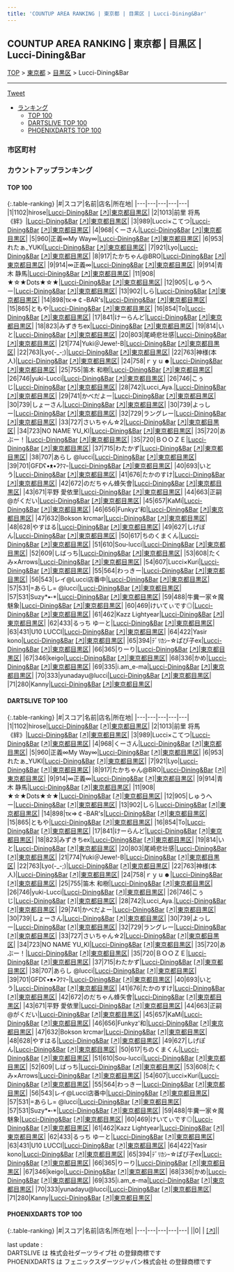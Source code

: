 ```yaml
---
title: 'COUNTUP AREA RANKING | 東京都 | 目黒区 | Lucci-Dining&Bar'
---
```

## COUNTUP AREA RANKING | 東京都 | 目黒区 | Lucci-Dining&Bar

[TOP](/darts/rank/) > [東京都](/darts/rank/東京都/) > [目黒区](/darts/rank/東京都/目黒区/) > Lucci-Dining&Bar

___

<a href="https://twitter.com/share?ref_src=twsrc%5Etfw" data-text="COUNTUP AREA RANKING | 東京都目黒区Lucci-Dining&Bar" class="twitter-share-button" data-hashtags="DARTSLIVE,PHOENIXDARTS,darts,ダーツ" data-show-count="false">Tweet</a>

* [ランキング](#カウントアップランキング)
    * [TOP 100](#top-100)
    * [DARTSLIVE TOP 100](#dartslive-top-100)
    * [PHOENIXDARTS TOP 100](#phoenixdarts-top-100)

### 市区町村

<ul>

</ul>

### カウントアップランキング

#### TOP 100



{:.table-ranking}
|#|スコア|名前|店名|所在地|
|---|---|---|---|---|
|1|1102|<span class="rank-name-dl">hirose</span>|<a href="/darts/rank/shops/3880a58c3b0247ff0d9b047a20a7ba1e.html">Lucci-Dining&Bar</a> <a href="https://search.dartslive.com/jp/shop/3880a58c3b0247ff0d9b047a20a7ba1e">[↗]</a>|<a href="/darts/rank/東京都/目黒区">東京都目黒区</a>|
|2|1013|<span class="rank-name-dl">前里 将馬《絆》</span>|<a href="/darts/rank/shops/3880a58c3b0247ff0d9b047a20a7ba1e.html">Lucci-Dining&Bar</a> <a href="https://search.dartslive.com/jp/shop/3880a58c3b0247ff0d9b047a20a7ba1e">[↗]</a>|<a href="/darts/rank/東京都/目黒区">東京都目黒区</a>|
|3|989|<span class="rank-name-dl">Lucci×こてつ</span>|<a href="/darts/rank/shops/3880a58c3b0247ff0d9b047a20a7ba1e.html">Lucci-Dining&Bar</a> <a href="https://search.dartslive.com/jp/shop/3880a58c3b0247ff0d9b047a20a7ba1e">[↗]</a>|<a href="/darts/rank/東京都/目黒区">東京都目黒区</a>|
|4|968|<span class="rank-name-dl">くーさん</span>|<a href="/darts/rank/shops/3880a58c3b0247ff0d9b047a20a7ba1e.html">Lucci-Dining&Bar</a> <a href="https://search.dartslive.com/jp/shop/3880a58c3b0247ff0d9b047a20a7ba1e">[↗]</a>|<a href="/darts/rank/東京都/目黒区">東京都目黒区</a>|
|5|960|<span class="rank-name-dl">正義∞My Way∞</span>|<a href="/darts/rank/shops/3880a58c3b0247ff0d9b047a20a7ba1e.html">Lucci-Dining&Bar</a> <a href="https://search.dartslive.com/jp/shop/3880a58c3b0247ff0d9b047a20a7ba1e">[↗]</a>|<a href="/darts/rank/東京都/目黒区">東京都目黒区</a>|
|6|953|<span class="rank-name-dl">れたぁ_YUKI</span>|<a href="/darts/rank/shops/3880a58c3b0247ff0d9b047a20a7ba1e.html">Lucci-Dining&Bar</a> <a href="https://search.dartslive.com/jp/shop/3880a58c3b0247ff0d9b047a20a7ba1e">[↗]</a>|<a href="/darts/rank/東京都/目黒区">東京都目黒区</a>|
|7|921|<span class="rank-name-dl">Lyo</span>|<a href="/darts/rank/shops/3880a58c3b0247ff0d9b047a20a7ba1e.html">Lucci-Dining&Bar</a> <a href="https://search.dartslive.com/jp/shop/3880a58c3b0247ff0d9b047a20a7ba1e">[↗]</a>|<a href="/darts/rank/東京都/目黒区">東京都目黒区</a>|
|8|917|<span class="rank-name-dl">たかちゃん@BRO</span>|<a href="/darts/rank/shops/3880a58c3b0247ff0d9b047a20a7ba1e.html">Lucci-Dining&Bar</a> <a href="https://search.dartslive.com/jp/shop/3880a58c3b0247ff0d9b047a20a7ba1e">[↗]</a>|<a href="/darts/rank/東京都/目黒区">東京都目黒区</a>|
|9|914|<span class="rank-name-dl">∞正義∞</span>|<a href="/darts/rank/shops/3880a58c3b0247ff0d9b047a20a7ba1e.html">Lucci-Dining&Bar</a> <a href="https://search.dartslive.com/jp/shop/3880a58c3b0247ff0d9b047a20a7ba1e">[↗]</a>|<a href="/darts/rank/東京都/目黒区">東京都目黒区</a>|
|9|914|<span class="rank-name-dl">青木 静馬</span>|<a href="/darts/rank/shops/3880a58c3b0247ff0d9b047a20a7ba1e.html">Lucci-Dining&Bar</a> <a href="https://search.dartslive.com/jp/shop/3880a58c3b0247ff0d9b047a20a7ba1e">[↗]</a>|<a href="/darts/rank/東京都/目黒区">東京都目黒区</a>|
|11|908|<span class="rank-name-dl">★☆★Dots★☆★</span>|<a href="/darts/rank/shops/3880a58c3b0247ff0d9b047a20a7ba1e.html">Lucci-Dining&Bar</a> <a href="https://search.dartslive.com/jp/shop/3880a58c3b0247ff0d9b047a20a7ba1e">[↗]</a>|<a href="/darts/rank/東京都/目黒区">東京都目黒区</a>|
|12|905|<span class="rank-name-dl">しゅうへー</span>|<a href="/darts/rank/shops/3880a58c3b0247ff0d9b047a20a7ba1e.html">Lucci-Dining&Bar</a> <a href="https://search.dartslive.com/jp/shop/3880a58c3b0247ff0d9b047a20a7ba1e">[↗]</a>|<a href="/darts/rank/東京都/目黒区">東京都目黒区</a>|
|13|902|<span class="rank-name-dl">しら</span>|<a href="/darts/rank/shops/3880a58c3b0247ff0d9b047a20a7ba1e.html">Lucci-Dining&Bar</a> <a href="https://search.dartslive.com/jp/shop/3880a58c3b0247ff0d9b047a20a7ba1e">[↗]</a>|<a href="/darts/rank/東京都/目黒区">東京都目黒区</a>|
|14|898|<span class="rank-name-dl">τκ⇒￠ｰBAR&#x27;s</span>|<a href="/darts/rank/shops/3880a58c3b0247ff0d9b047a20a7ba1e.html">Lucci-Dining&Bar</a> <a href="https://search.dartslive.com/jp/shop/3880a58c3b0247ff0d9b047a20a7ba1e">[↗]</a>|<a href="/darts/rank/東京都/目黒区">東京都目黒区</a>|
|15|865|<span class="rank-name-dl">ともや</span>|<a href="/darts/rank/shops/3880a58c3b0247ff0d9b047a20a7ba1e.html">Lucci-Dining&Bar</a> <a href="https://search.dartslive.com/jp/shop/3880a58c3b0247ff0d9b047a20a7ba1e">[↗]</a>|<a href="/darts/rank/東京都/目黒区">東京都目黒区</a>|
|16|854|<span class="rank-name-dl">To</span>|<a href="/darts/rank/shops/3880a58c3b0247ff0d9b047a20a7ba1e.html">Lucci-Dining&Bar</a> <a href="https://search.dartslive.com/jp/shop/3880a58c3b0247ff0d9b047a20a7ba1e">[↗]</a>|<a href="/darts/rank/東京都/目黒区">東京都目黒区</a>|
|17|841|<span class="rank-name-dl">けーらんど</span>|<a href="/darts/rank/shops/3880a58c3b0247ff0d9b047a20a7ba1e.html">Lucci-Dining&Bar</a> <a href="https://search.dartslive.com/jp/shop/3880a58c3b0247ff0d9b047a20a7ba1e">[↗]</a>|<a href="/darts/rank/東京都/目黒区">東京都目黒区</a>|
|18|823|<span class="rank-name-dl">みずきちex</span>|<a href="/darts/rank/shops/3880a58c3b0247ff0d9b047a20a7ba1e.html">Lucci-Dining&Bar</a> <a href="https://search.dartslive.com/jp/shop/3880a58c3b0247ff0d9b047a20a7ba1e">[↗]</a>|<a href="/darts/rank/東京都/目黒区">東京都目黒区</a>|
|19|814|<span class="rank-name-dl">いと</span>|<a href="/darts/rank/shops/3880a58c3b0247ff0d9b047a20a7ba1e.html">Lucci-Dining&Bar</a> <a href="https://search.dartslive.com/jp/shop/3880a58c3b0247ff0d9b047a20a7ba1e">[↗]</a>|<a href="/darts/rank/東京都/目黒区">東京都目黒区</a>|
|20|803|<span class="rank-name-dl">尾崎悲壮感</span>|<a href="/darts/rank/shops/3880a58c3b0247ff0d9b047a20a7ba1e.html">Lucci-Dining&Bar</a> <a href="https://search.dartslive.com/jp/shop/3880a58c3b0247ff0d9b047a20a7ba1e">[↗]</a>|<a href="/darts/rank/東京都/目黒区">東京都目黒区</a>|
|21|774|<span class="rank-name-dl">Yuki＠Jewe!-B</span>|<a href="/darts/rank/shops/3880a58c3b0247ff0d9b047a20a7ba1e.html">Lucci-Dining&Bar</a> <a href="https://search.dartslive.com/jp/shop/3880a58c3b0247ff0d9b047a20a7ba1e">[↗]</a>|<a href="/darts/rank/東京都/目黒区">東京都目黒区</a>|
|22|763|<span class="rank-name-dl">Lyo(-_-;)</span>|<a href="/darts/rank/shops/3880a58c3b0247ff0d9b047a20a7ba1e.html">Lucci-Dining&Bar</a> <a href="https://search.dartslive.com/jp/shop/3880a58c3b0247ff0d9b047a20a7ba1e">[↗]</a>|<a href="/darts/rank/東京都/目黒区">東京都目黒区</a>|
|22|763|<span class="rank-name-dl">神様(本人)</span>|<a href="/darts/rank/shops/3880a58c3b0247ff0d9b047a20a7ba1e.html">Lucci-Dining&Bar</a> <a href="https://search.dartslive.com/jp/shop/3880a58c3b0247ff0d9b047a20a7ba1e">[↗]</a>|<a href="/darts/rank/東京都/目黒区">東京都目黒区</a>|
|24|758|<span class="rank-name-dl">ｒｙｕ☻</span>|<a href="/darts/rank/shops/3880a58c3b0247ff0d9b047a20a7ba1e.html">Lucci-Dining&Bar</a> <a href="https://search.dartslive.com/jp/shop/3880a58c3b0247ff0d9b047a20a7ba1e">[↗]</a>|<a href="/darts/rank/東京都/目黒区">東京都目黒区</a>|
|25|755|<span class="rank-name-dl">笛木 和樹</span>|<a href="/darts/rank/shops/3880a58c3b0247ff0d9b047a20a7ba1e.html">Lucci-Dining&Bar</a> <a href="https://search.dartslive.com/jp/shop/3880a58c3b0247ff0d9b047a20a7ba1e">[↗]</a>|<a href="/darts/rank/東京都/目黒区">東京都目黒区</a>|
|26|746|<span class="rank-name-dl">yuki-Lucci</span>|<a href="/darts/rank/shops/3880a58c3b0247ff0d9b047a20a7ba1e.html">Lucci-Dining&Bar</a> <a href="https://search.dartslive.com/jp/shop/3880a58c3b0247ff0d9b047a20a7ba1e">[↗]</a>|<a href="/darts/rank/東京都/目黒区">東京都目黒区</a>|
|26|746|<span class="rank-name-dl">こぅじ</span>|<a href="/darts/rank/shops/3880a58c3b0247ff0d9b047a20a7ba1e.html">Lucci-Dining&Bar</a> <a href="https://search.dartslive.com/jp/shop/3880a58c3b0247ff0d9b047a20a7ba1e">[↗]</a>|<a href="/darts/rank/東京都/目黒区">東京都目黒区</a>|
|28|742|<span class="rank-name-dl">Lucci_Aya.</span>|<a href="/darts/rank/shops/3880a58c3b0247ff0d9b047a20a7ba1e.html">Lucci-Dining&Bar</a> <a href="https://search.dartslive.com/jp/shop/3880a58c3b0247ff0d9b047a20a7ba1e">[↗]</a>|<a href="/darts/rank/東京都/目黒区">東京都目黒区</a>|
|29|741|<span class="rank-name-dl">かべだよー</span>|<a href="/darts/rank/shops/3880a58c3b0247ff0d9b047a20a7ba1e.html">Lucci-Dining&Bar</a> <a href="https://search.dartslive.com/jp/shop/3880a58c3b0247ff0d9b047a20a7ba1e">[↗]</a>|<a href="/darts/rank/東京都/目黒区">東京都目黒区</a>|
|30|739|<span class="rank-name-dl">しょーさん</span>|<a href="/darts/rank/shops/3880a58c3b0247ff0d9b047a20a7ba1e.html">Lucci-Dining&Bar</a> <a href="https://search.dartslive.com/jp/shop/3880a58c3b0247ff0d9b047a20a7ba1e">[↗]</a>|<a href="/darts/rank/東京都/目黒区">東京都目黒区</a>|
|30|739|<span class="rank-name-dl">よっしー</span>|<a href="/darts/rank/shops/3880a58c3b0247ff0d9b047a20a7ba1e.html">Lucci-Dining&Bar</a> <a href="https://search.dartslive.com/jp/shop/3880a58c3b0247ff0d9b047a20a7ba1e">[↗]</a>|<a href="/darts/rank/東京都/目黒区">東京都目黒区</a>|
|32|729|<span class="rank-name-dl">ラングレー</span>|<a href="/darts/rank/shops/3880a58c3b0247ff0d9b047a20a7ba1e.html">Lucci-Dining&Bar</a> <a href="https://search.dartslive.com/jp/shop/3880a58c3b0247ff0d9b047a20a7ba1e">[↗]</a>|<a href="/darts/rank/東京都/目黒区">東京都目黒区</a>|
|33|727|<span class="rank-name-dl">さいちゃん☆2</span>|<a href="/darts/rank/shops/3880a58c3b0247ff0d9b047a20a7ba1e.html">Lucci-Dining&Bar</a> <a href="https://search.dartslive.com/jp/shop/3880a58c3b0247ff0d9b047a20a7ba1e">[↗]</a>|<a href="/darts/rank/東京都/目黒区">東京都目黒区</a>|
|34|723|<span class="rank-name-dl">NO NAME YU_KI</span>|<a href="/darts/rank/shops/3880a58c3b0247ff0d9b047a20a7ba1e.html">Lucci-Dining&Bar</a> <a href="https://search.dartslive.com/jp/shop/3880a58c3b0247ff0d9b047a20a7ba1e">[↗]</a>|<a href="/darts/rank/東京都/目黒区">東京都目黒区</a>|
|35|720|<span class="rank-name-dl">あぶー！</span>|<a href="/darts/rank/shops/3880a58c3b0247ff0d9b047a20a7ba1e.html">Lucci-Dining&Bar</a> <a href="https://search.dartslive.com/jp/shop/3880a58c3b0247ff0d9b047a20a7ba1e">[↗]</a>|<a href="/darts/rank/東京都/目黒区">東京都目黒区</a>|
|35|720|<span class="rank-name-dl">ＢＯＯＺＥ</span>|<a href="/darts/rank/shops/3880a58c3b0247ff0d9b047a20a7ba1e.html">Lucci-Dining&Bar</a> <a href="https://search.dartslive.com/jp/shop/3880a58c3b0247ff0d9b047a20a7ba1e">[↗]</a>|<a href="/darts/rank/東京都/目黒区">東京都目黒区</a>|
|37|715|<span class="rank-name-dl">わたかず</span>|<a href="/darts/rank/shops/3880a58c3b0247ff0d9b047a20a7ba1e.html">Lucci-Dining&Bar</a> <a href="https://search.dartslive.com/jp/shop/3880a58c3b0247ff0d9b047a20a7ba1e">[↗]</a>|<a href="/darts/rank/東京都/目黒区">東京都目黒区</a>|
|38|707|<span class="rank-name-dl">あらし @lucci</span>|<a href="/darts/rank/shops/3880a58c3b0247ff0d9b047a20a7ba1e.html">Lucci-Dining&Bar</a> <a href="https://search.dartslive.com/jp/shop/3880a58c3b0247ff0d9b047a20a7ba1e">[↗]</a>|<a href="/darts/rank/東京都/目黒区">東京都目黒区</a>|
|39|701|<span class="rank-name-dl">GFDʕ•ᴥ•ʔｸﾏｰ</span>|<a href="/darts/rank/shops/3880a58c3b0247ff0d9b047a20a7ba1e.html">Lucci-Dining&Bar</a> <a href="https://search.dartslive.com/jp/shop/3880a58c3b0247ff0d9b047a20a7ba1e">[↗]</a>|<a href="/darts/rank/東京都/目黒区">東京都目黒区</a>|
|40|693|<span class="rank-name-dl">いとう</span>|<a href="/darts/rank/shops/3880a58c3b0247ff0d9b047a20a7ba1e.html">Lucci-Dining&Bar</a> <a href="https://search.dartslive.com/jp/shop/3880a58c3b0247ff0d9b047a20a7ba1e">[↗]</a>|<a href="/darts/rank/東京都/目黒区">東京都目黒区</a>|
|41|676|<span class="rank-name-dl">たかのすけ</span>|<a href="/darts/rank/shops/3880a58c3b0247ff0d9b047a20a7ba1e.html">Lucci-Dining&Bar</a> <a href="https://search.dartslive.com/jp/shop/3880a58c3b0247ff0d9b047a20a7ba1e">[↗]</a>|<a href="/darts/rank/東京都/目黒区">東京都目黒区</a>|
|42|672|<span class="rank-name-dl">のだちゃん蜂矢會</span>|<a href="/darts/rank/shops/3880a58c3b0247ff0d9b047a20a7ba1e.html">Lucci-Dining&Bar</a> <a href="https://search.dartslive.com/jp/shop/3880a58c3b0247ff0d9b047a20a7ba1e">[↗]</a>|<a href="/darts/rank/東京都/目黒区">東京都目黒区</a>|
|43|671|<span class="rank-name-dl">平野 愛依里</span>|<a href="/darts/rank/shops/3880a58c3b0247ff0d9b047a20a7ba1e.html">Lucci-Dining&Bar</a> <a href="https://search.dartslive.com/jp/shop/3880a58c3b0247ff0d9b047a20a7ba1e">[↗]</a>|<a href="/darts/rank/東京都/目黒区">東京都目黒区</a>|
|44|663|<span class="rank-name-dl">正嗣@がくだい</span>|<a href="/darts/rank/shops/3880a58c3b0247ff0d9b047a20a7ba1e.html">Lucci-Dining&Bar</a> <a href="https://search.dartslive.com/jp/shop/3880a58c3b0247ff0d9b047a20a7ba1e">[↗]</a>|<a href="/darts/rank/東京都/目黒区">東京都目黒区</a>|
|45|657|<span class="rank-name-dl">KaMi</span>|<a href="/darts/rank/shops/3880a58c3b0247ff0d9b047a20a7ba1e.html">Lucci-Dining&Bar</a> <a href="https://search.dartslive.com/jp/shop/3880a58c3b0247ff0d9b047a20a7ba1e">[↗]</a>|<a href="/darts/rank/東京都/目黒区">東京都目黒区</a>|
|46|656|<span class="rank-name-dl">Funkyz&#x27;和</span>|<a href="/darts/rank/shops/3880a58c3b0247ff0d9b047a20a7ba1e.html">Lucci-Dining&Bar</a> <a href="https://search.dartslive.com/jp/shop/3880a58c3b0247ff0d9b047a20a7ba1e">[↗]</a>|<a href="/darts/rank/東京都/目黒区">東京都目黒区</a>|
|47|632|<span class="rank-name-dl">Bokson krcmar</span>|<a href="/darts/rank/shops/3880a58c3b0247ff0d9b047a20a7ba1e.html">Lucci-Dining&Bar</a> <a href="https://search.dartslive.com/jp/shop/3880a58c3b0247ff0d9b047a20a7ba1e">[↗]</a>|<a href="/darts/rank/東京都/目黒区">東京都目黒区</a>|
|48|628|<span class="rank-name-dl">やすはる</span>|<a href="/darts/rank/shops/3880a58c3b0247ff0d9b047a20a7ba1e.html">Lucci-Dining&Bar</a> <a href="https://search.dartslive.com/jp/shop/3880a58c3b0247ff0d9b047a20a7ba1e">[↗]</a>|<a href="/darts/rank/東京都/目黒区">東京都目黒区</a>|
|49|627|<span class="rank-name-dl">しげぽん</span>|<a href="/darts/rank/shops/3880a58c3b0247ff0d9b047a20a7ba1e.html">Lucci-Dining&Bar</a> <a href="https://search.dartslive.com/jp/shop/3880a58c3b0247ff0d9b047a20a7ba1e">[↗]</a>|<a href="/darts/rank/東京都/目黒区">東京都目黒区</a>|
|50|617|<span class="rank-name-dl">ちのくまくん</span>|<a href="/darts/rank/shops/3880a58c3b0247ff0d9b047a20a7ba1e.html">Lucci-Dining&Bar</a> <a href="https://search.dartslive.com/jp/shop/3880a58c3b0247ff0d9b047a20a7ba1e">[↗]</a>|<a href="/darts/rank/東京都/目黒区">東京都目黒区</a>|
|51|610|<span class="rank-name-dl">Sou-lucci</span>|<a href="/darts/rank/shops/3880a58c3b0247ff0d9b047a20a7ba1e.html">Lucci-Dining&Bar</a> <a href="https://search.dartslive.com/jp/shop/3880a58c3b0247ff0d9b047a20a7ba1e">[↗]</a>|<a href="/darts/rank/東京都/目黒区">東京都目黒区</a>|
|52|609|<span class="rank-name-dl">しばっち</span>|<a href="/darts/rank/shops/3880a58c3b0247ff0d9b047a20a7ba1e.html">Lucci-Dining&Bar</a> <a href="https://search.dartslive.com/jp/shop/3880a58c3b0247ff0d9b047a20a7ba1e">[↗]</a>|<a href="/darts/rank/東京都/目黒区">東京都目黒区</a>|
|53|608|<span class="rank-name-dl">たくみ×Arrows</span>|<a href="/darts/rank/shops/3880a58c3b0247ff0d9b047a20a7ba1e.html">Lucci-Dining&Bar</a> <a href="https://search.dartslive.com/jp/shop/3880a58c3b0247ff0d9b047a20a7ba1e">[↗]</a>|<a href="/darts/rank/東京都/目黒区">東京都目黒区</a>|
|54|607|<span class="rank-name-dl">Lucci×Kuri</span>|<a href="/darts/rank/shops/3880a58c3b0247ff0d9b047a20a7ba1e.html">Lucci-Dining&Bar</a> <a href="https://search.dartslive.com/jp/shop/3880a58c3b0247ff0d9b047a20a7ba1e">[↗]</a>|<a href="/darts/rank/東京都/目黒区">東京都目黒区</a>|
|55|564|<span class="rank-name-dl">わっきー</span>|<a href="/darts/rank/shops/3880a58c3b0247ff0d9b047a20a7ba1e.html">Lucci-Dining&Bar</a> <a href="https://search.dartslive.com/jp/shop/3880a58c3b0247ff0d9b047a20a7ba1e">[↗]</a>|<a href="/darts/rank/東京都/目黒区">東京都目黒区</a>|
|56|543|<span class="rank-name-dl">レイ@Lucci店番中</span>|<a href="/darts/rank/shops/3880a58c3b0247ff0d9b047a20a7ba1e.html">Lucci-Dining&Bar</a> <a href="https://search.dartslive.com/jp/shop/3880a58c3b0247ff0d9b047a20a7ba1e">[↗]</a>|<a href="/darts/rank/東京都/目黒区">東京都目黒区</a>|
|57|531|<span class="rank-name-dl">=あらし= @lucci</span>|<a href="/darts/rank/shops/3880a58c3b0247ff0d9b047a20a7ba1e.html">Lucci-Dining&Bar</a> <a href="https://search.dartslive.com/jp/shop/3880a58c3b0247ff0d9b047a20a7ba1e">[↗]</a>|<a href="/darts/rank/東京都/目黒区">東京都目黒区</a>|
|57|531|<span class="rank-name-dl">Suzy*➸*</span>|<a href="/darts/rank/shops/3880a58c3b0247ff0d9b047a20a7ba1e.html">Lucci-Dining&Bar</a> <a href="https://search.dartslive.com/jp/shop/3880a58c3b0247ff0d9b047a20a7ba1e">[↗]</a>|<a href="/darts/rank/東京都/目黒区">東京都目黒区</a>|
|59|488|<span class="rank-name-dl">牛糞一家☆魔魅象</span>|<a href="/darts/rank/shops/3880a58c3b0247ff0d9b047a20a7ba1e.html">Lucci-Dining&Bar</a> <a href="https://search.dartslive.com/jp/shop/3880a58c3b0247ff0d9b047a20a7ba1e">[↗]</a>|<a href="/darts/rank/東京都/目黒区">東京都目黒区</a>|
|60|469|<span class="rank-name-dl">けいてぃです◎</span>|<a href="/darts/rank/shops/3880a58c3b0247ff0d9b047a20a7ba1e.html">Lucci-Dining&Bar</a> <a href="https://search.dartslive.com/jp/shop/3880a58c3b0247ff0d9b047a20a7ba1e">[↗]</a>|<a href="/darts/rank/東京都/目黒区">東京都目黒区</a>|
|61|462|<span class="rank-name-dl">Kazz Lightyear</span>|<a href="/darts/rank/shops/3880a58c3b0247ff0d9b047a20a7ba1e.html">Lucci-Dining&Bar</a> <a href="https://search.dartslive.com/jp/shop/3880a58c3b0247ff0d9b047a20a7ba1e">[↗]</a>|<a href="/darts/rank/東京都/目黒区">東京都目黒区</a>|
|62|433|<span class="rank-name-dl">るっち ゆーと</span>|<a href="/darts/rank/shops/3880a58c3b0247ff0d9b047a20a7ba1e.html">Lucci-Dining&Bar</a> <a href="https://search.dartslive.com/jp/shop/3880a58c3b0247ff0d9b047a20a7ba1e">[↗]</a>|<a href="/darts/rank/東京都/目黒区">東京都目黒区</a>|
|63|431|<span class="rank-name-dl">U10 LUCCI</span>|<a href="/darts/rank/shops/3880a58c3b0247ff0d9b047a20a7ba1e.html">Lucci-Dining&Bar</a> <a href="https://search.dartslive.com/jp/shop/3880a58c3b0247ff0d9b047a20a7ba1e">[↗]</a>|<a href="/darts/rank/東京都/目黒区">東京都目黒区</a>|
|64|422|<span class="rank-name-dl">Yasir kono</span>|<a href="/darts/rank/shops/3880a58c3b0247ff0d9b047a20a7ba1e.html">Lucci-Dining&Bar</a> <a href="https://search.dartslive.com/jp/shop/3880a58c3b0247ff0d9b047a20a7ba1e">[↗]</a>|<a href="/darts/rank/東京都/目黒区">東京都目黒区</a>|
|65|394|<span class="rank-name-dl">ﾃﾞﾘｶｼｰ☆ぱぴ子ex</span>|<a href="/darts/rank/shops/3880a58c3b0247ff0d9b047a20a7ba1e.html">Lucci-Dining&Bar</a> <a href="https://search.dartslive.com/jp/shop/3880a58c3b0247ff0d9b047a20a7ba1e">[↗]</a>|<a href="/darts/rank/東京都/目黒区">東京都目黒区</a>|
|66|365|<span class="rank-name-dl">りーり</span>|<a href="/darts/rank/shops/3880a58c3b0247ff0d9b047a20a7ba1e.html">Lucci-Dining&Bar</a> <a href="https://search.dartslive.com/jp/shop/3880a58c3b0247ff0d9b047a20a7ba1e">[↗]</a>|<a href="/darts/rank/東京都/目黒区">東京都目黒区</a>|
|67|346|<span class="rank-name-dl">keigo</span>|<a href="/darts/rank/shops/3880a58c3b0247ff0d9b047a20a7ba1e.html">Lucci-Dining&Bar</a> <a href="https://search.dartslive.com/jp/shop/3880a58c3b0247ff0d9b047a20a7ba1e">[↗]</a>|<a href="/darts/rank/東京都/目黒区">東京都目黒区</a>|
|68|336|<span class="rank-name-dl">かめ</span>|<a href="/darts/rank/shops/3880a58c3b0247ff0d9b047a20a7ba1e.html">Lucci-Dining&Bar</a> <a href="https://search.dartslive.com/jp/shop/3880a58c3b0247ff0d9b047a20a7ba1e">[↗]</a>|<a href="/darts/rank/東京都/目黒区">東京都目黒区</a>|
|69|335|<span class="rank-name-dl">i.am_e-ma</span>|<a href="/darts/rank/shops/3880a58c3b0247ff0d9b047a20a7ba1e.html">Lucci-Dining&Bar</a> <a href="https://search.dartslive.com/jp/shop/3880a58c3b0247ff0d9b047a20a7ba1e">[↗]</a>|<a href="/darts/rank/東京都/目黒区">東京都目黒区</a>|
|70|333|<span class="rank-name-dl">yunadayu@lucci</span>|<a href="/darts/rank/shops/3880a58c3b0247ff0d9b047a20a7ba1e.html">Lucci-Dining&Bar</a> <a href="https://search.dartslive.com/jp/shop/3880a58c3b0247ff0d9b047a20a7ba1e">[↗]</a>|<a href="/darts/rank/東京都/目黒区">東京都目黒区</a>|
|71|280|<span class="rank-name-dl">Kanny</span>|<a href="/darts/rank/shops/3880a58c3b0247ff0d9b047a20a7ba1e.html">Lucci-Dining&Bar</a> <a href="https://search.dartslive.com/jp/shop/3880a58c3b0247ff0d9b047a20a7ba1e">[↗]</a>|<a href="/darts/rank/東京都/目黒区">東京都目黒区</a>|


#### DARTSLIVE TOP 100



{:.table-ranking}
|#|スコア|名前|店名|所在地|
|---|---|---|---|---|
|1|1102|<span class="rank-name-dl">hirose</span>|<a href="/darts/rank/shops/3880a58c3b0247ff0d9b047a20a7ba1e.html">Lucci-Dining&Bar</a> <a href="https://search.dartslive.com/jp/shop/3880a58c3b0247ff0d9b047a20a7ba1e">[↗]</a>|<a href="/darts/rank/東京都/目黒区">東京都目黒区</a>|
|2|1013|<span class="rank-name-dl">前里 将馬《絆》</span>|<a href="/darts/rank/shops/3880a58c3b0247ff0d9b047a20a7ba1e.html">Lucci-Dining&Bar</a> <a href="https://search.dartslive.com/jp/shop/3880a58c3b0247ff0d9b047a20a7ba1e">[↗]</a>|<a href="/darts/rank/東京都/目黒区">東京都目黒区</a>|
|3|989|<span class="rank-name-dl">Lucci×こてつ</span>|<a href="/darts/rank/shops/3880a58c3b0247ff0d9b047a20a7ba1e.html">Lucci-Dining&Bar</a> <a href="https://search.dartslive.com/jp/shop/3880a58c3b0247ff0d9b047a20a7ba1e">[↗]</a>|<a href="/darts/rank/東京都/目黒区">東京都目黒区</a>|
|4|968|<span class="rank-name-dl">くーさん</span>|<a href="/darts/rank/shops/3880a58c3b0247ff0d9b047a20a7ba1e.html">Lucci-Dining&Bar</a> <a href="https://search.dartslive.com/jp/shop/3880a58c3b0247ff0d9b047a20a7ba1e">[↗]</a>|<a href="/darts/rank/東京都/目黒区">東京都目黒区</a>|
|5|960|<span class="rank-name-dl">正義∞My Way∞</span>|<a href="/darts/rank/shops/3880a58c3b0247ff0d9b047a20a7ba1e.html">Lucci-Dining&Bar</a> <a href="https://search.dartslive.com/jp/shop/3880a58c3b0247ff0d9b047a20a7ba1e">[↗]</a>|<a href="/darts/rank/東京都/目黒区">東京都目黒区</a>|
|6|953|<span class="rank-name-dl">れたぁ_YUKI</span>|<a href="/darts/rank/shops/3880a58c3b0247ff0d9b047a20a7ba1e.html">Lucci-Dining&Bar</a> <a href="https://search.dartslive.com/jp/shop/3880a58c3b0247ff0d9b047a20a7ba1e">[↗]</a>|<a href="/darts/rank/東京都/目黒区">東京都目黒区</a>|
|7|921|<span class="rank-name-dl">Lyo</span>|<a href="/darts/rank/shops/3880a58c3b0247ff0d9b047a20a7ba1e.html">Lucci-Dining&Bar</a> <a href="https://search.dartslive.com/jp/shop/3880a58c3b0247ff0d9b047a20a7ba1e">[↗]</a>|<a href="/darts/rank/東京都/目黒区">東京都目黒区</a>|
|8|917|<span class="rank-name-dl">たかちゃん@BRO</span>|<a href="/darts/rank/shops/3880a58c3b0247ff0d9b047a20a7ba1e.html">Lucci-Dining&Bar</a> <a href="https://search.dartslive.com/jp/shop/3880a58c3b0247ff0d9b047a20a7ba1e">[↗]</a>|<a href="/darts/rank/東京都/目黒区">東京都目黒区</a>|
|9|914|<span class="rank-name-dl">∞正義∞</span>|<a href="/darts/rank/shops/3880a58c3b0247ff0d9b047a20a7ba1e.html">Lucci-Dining&Bar</a> <a href="https://search.dartslive.com/jp/shop/3880a58c3b0247ff0d9b047a20a7ba1e">[↗]</a>|<a href="/darts/rank/東京都/目黒区">東京都目黒区</a>|
|9|914|<span class="rank-name-dl">青木 静馬</span>|<a href="/darts/rank/shops/3880a58c3b0247ff0d9b047a20a7ba1e.html">Lucci-Dining&Bar</a> <a href="https://search.dartslive.com/jp/shop/3880a58c3b0247ff0d9b047a20a7ba1e">[↗]</a>|<a href="/darts/rank/東京都/目黒区">東京都目黒区</a>|
|11|908|<span class="rank-name-dl">★☆★Dots★☆★</span>|<a href="/darts/rank/shops/3880a58c3b0247ff0d9b047a20a7ba1e.html">Lucci-Dining&Bar</a> <a href="https://search.dartslive.com/jp/shop/3880a58c3b0247ff0d9b047a20a7ba1e">[↗]</a>|<a href="/darts/rank/東京都/目黒区">東京都目黒区</a>|
|12|905|<span class="rank-name-dl">しゅうへー</span>|<a href="/darts/rank/shops/3880a58c3b0247ff0d9b047a20a7ba1e.html">Lucci-Dining&Bar</a> <a href="https://search.dartslive.com/jp/shop/3880a58c3b0247ff0d9b047a20a7ba1e">[↗]</a>|<a href="/darts/rank/東京都/目黒区">東京都目黒区</a>|
|13|902|<span class="rank-name-dl">しら</span>|<a href="/darts/rank/shops/3880a58c3b0247ff0d9b047a20a7ba1e.html">Lucci-Dining&Bar</a> <a href="https://search.dartslive.com/jp/shop/3880a58c3b0247ff0d9b047a20a7ba1e">[↗]</a>|<a href="/darts/rank/東京都/目黒区">東京都目黒区</a>|
|14|898|<span class="rank-name-dl">τκ⇒￠ｰBAR&#x27;s</span>|<a href="/darts/rank/shops/3880a58c3b0247ff0d9b047a20a7ba1e.html">Lucci-Dining&Bar</a> <a href="https://search.dartslive.com/jp/shop/3880a58c3b0247ff0d9b047a20a7ba1e">[↗]</a>|<a href="/darts/rank/東京都/目黒区">東京都目黒区</a>|
|15|865|<span class="rank-name-dl">ともや</span>|<a href="/darts/rank/shops/3880a58c3b0247ff0d9b047a20a7ba1e.html">Lucci-Dining&Bar</a> <a href="https://search.dartslive.com/jp/shop/3880a58c3b0247ff0d9b047a20a7ba1e">[↗]</a>|<a href="/darts/rank/東京都/目黒区">東京都目黒区</a>|
|16|854|<span class="rank-name-dl">To</span>|<a href="/darts/rank/shops/3880a58c3b0247ff0d9b047a20a7ba1e.html">Lucci-Dining&Bar</a> <a href="https://search.dartslive.com/jp/shop/3880a58c3b0247ff0d9b047a20a7ba1e">[↗]</a>|<a href="/darts/rank/東京都/目黒区">東京都目黒区</a>|
|17|841|<span class="rank-name-dl">けーらんど</span>|<a href="/darts/rank/shops/3880a58c3b0247ff0d9b047a20a7ba1e.html">Lucci-Dining&Bar</a> <a href="https://search.dartslive.com/jp/shop/3880a58c3b0247ff0d9b047a20a7ba1e">[↗]</a>|<a href="/darts/rank/東京都/目黒区">東京都目黒区</a>|
|18|823|<span class="rank-name-dl">みずきちex</span>|<a href="/darts/rank/shops/3880a58c3b0247ff0d9b047a20a7ba1e.html">Lucci-Dining&Bar</a> <a href="https://search.dartslive.com/jp/shop/3880a58c3b0247ff0d9b047a20a7ba1e">[↗]</a>|<a href="/darts/rank/東京都/目黒区">東京都目黒区</a>|
|19|814|<span class="rank-name-dl">いと</span>|<a href="/darts/rank/shops/3880a58c3b0247ff0d9b047a20a7ba1e.html">Lucci-Dining&Bar</a> <a href="https://search.dartslive.com/jp/shop/3880a58c3b0247ff0d9b047a20a7ba1e">[↗]</a>|<a href="/darts/rank/東京都/目黒区">東京都目黒区</a>|
|20|803|<span class="rank-name-dl">尾崎悲壮感</span>|<a href="/darts/rank/shops/3880a58c3b0247ff0d9b047a20a7ba1e.html">Lucci-Dining&Bar</a> <a href="https://search.dartslive.com/jp/shop/3880a58c3b0247ff0d9b047a20a7ba1e">[↗]</a>|<a href="/darts/rank/東京都/目黒区">東京都目黒区</a>|
|21|774|<span class="rank-name-dl">Yuki＠Jewe!-B</span>|<a href="/darts/rank/shops/3880a58c3b0247ff0d9b047a20a7ba1e.html">Lucci-Dining&Bar</a> <a href="https://search.dartslive.com/jp/shop/3880a58c3b0247ff0d9b047a20a7ba1e">[↗]</a>|<a href="/darts/rank/東京都/目黒区">東京都目黒区</a>|
|22|763|<span class="rank-name-dl">Lyo(-_-;)</span>|<a href="/darts/rank/shops/3880a58c3b0247ff0d9b047a20a7ba1e.html">Lucci-Dining&Bar</a> <a href="https://search.dartslive.com/jp/shop/3880a58c3b0247ff0d9b047a20a7ba1e">[↗]</a>|<a href="/darts/rank/東京都/目黒区">東京都目黒区</a>|
|22|763|<span class="rank-name-dl">神様(本人)</span>|<a href="/darts/rank/shops/3880a58c3b0247ff0d9b047a20a7ba1e.html">Lucci-Dining&Bar</a> <a href="https://search.dartslive.com/jp/shop/3880a58c3b0247ff0d9b047a20a7ba1e">[↗]</a>|<a href="/darts/rank/東京都/目黒区">東京都目黒区</a>|
|24|758|<span class="rank-name-dl">ｒｙｕ☻</span>|<a href="/darts/rank/shops/3880a58c3b0247ff0d9b047a20a7ba1e.html">Lucci-Dining&Bar</a> <a href="https://search.dartslive.com/jp/shop/3880a58c3b0247ff0d9b047a20a7ba1e">[↗]</a>|<a href="/darts/rank/東京都/目黒区">東京都目黒区</a>|
|25|755|<span class="rank-name-dl">笛木 和樹</span>|<a href="/darts/rank/shops/3880a58c3b0247ff0d9b047a20a7ba1e.html">Lucci-Dining&Bar</a> <a href="https://search.dartslive.com/jp/shop/3880a58c3b0247ff0d9b047a20a7ba1e">[↗]</a>|<a href="/darts/rank/東京都/目黒区">東京都目黒区</a>|
|26|746|<span class="rank-name-dl">yuki-Lucci</span>|<a href="/darts/rank/shops/3880a58c3b0247ff0d9b047a20a7ba1e.html">Lucci-Dining&Bar</a> <a href="https://search.dartslive.com/jp/shop/3880a58c3b0247ff0d9b047a20a7ba1e">[↗]</a>|<a href="/darts/rank/東京都/目黒区">東京都目黒区</a>|
|26|746|<span class="rank-name-dl">こぅじ</span>|<a href="/darts/rank/shops/3880a58c3b0247ff0d9b047a20a7ba1e.html">Lucci-Dining&Bar</a> <a href="https://search.dartslive.com/jp/shop/3880a58c3b0247ff0d9b047a20a7ba1e">[↗]</a>|<a href="/darts/rank/東京都/目黒区">東京都目黒区</a>|
|28|742|<span class="rank-name-dl">Lucci_Aya.</span>|<a href="/darts/rank/shops/3880a58c3b0247ff0d9b047a20a7ba1e.html">Lucci-Dining&Bar</a> <a href="https://search.dartslive.com/jp/shop/3880a58c3b0247ff0d9b047a20a7ba1e">[↗]</a>|<a href="/darts/rank/東京都/目黒区">東京都目黒区</a>|
|29|741|<span class="rank-name-dl">かべだよー</span>|<a href="/darts/rank/shops/3880a58c3b0247ff0d9b047a20a7ba1e.html">Lucci-Dining&Bar</a> <a href="https://search.dartslive.com/jp/shop/3880a58c3b0247ff0d9b047a20a7ba1e">[↗]</a>|<a href="/darts/rank/東京都/目黒区">東京都目黒区</a>|
|30|739|<span class="rank-name-dl">しょーさん</span>|<a href="/darts/rank/shops/3880a58c3b0247ff0d9b047a20a7ba1e.html">Lucci-Dining&Bar</a> <a href="https://search.dartslive.com/jp/shop/3880a58c3b0247ff0d9b047a20a7ba1e">[↗]</a>|<a href="/darts/rank/東京都/目黒区">東京都目黒区</a>|
|30|739|<span class="rank-name-dl">よっしー</span>|<a href="/darts/rank/shops/3880a58c3b0247ff0d9b047a20a7ba1e.html">Lucci-Dining&Bar</a> <a href="https://search.dartslive.com/jp/shop/3880a58c3b0247ff0d9b047a20a7ba1e">[↗]</a>|<a href="/darts/rank/東京都/目黒区">東京都目黒区</a>|
|32|729|<span class="rank-name-dl">ラングレー</span>|<a href="/darts/rank/shops/3880a58c3b0247ff0d9b047a20a7ba1e.html">Lucci-Dining&Bar</a> <a href="https://search.dartslive.com/jp/shop/3880a58c3b0247ff0d9b047a20a7ba1e">[↗]</a>|<a href="/darts/rank/東京都/目黒区">東京都目黒区</a>|
|33|727|<span class="rank-name-dl">さいちゃん☆2</span>|<a href="/darts/rank/shops/3880a58c3b0247ff0d9b047a20a7ba1e.html">Lucci-Dining&Bar</a> <a href="https://search.dartslive.com/jp/shop/3880a58c3b0247ff0d9b047a20a7ba1e">[↗]</a>|<a href="/darts/rank/東京都/目黒区">東京都目黒区</a>|
|34|723|<span class="rank-name-dl">NO NAME YU_KI</span>|<a href="/darts/rank/shops/3880a58c3b0247ff0d9b047a20a7ba1e.html">Lucci-Dining&Bar</a> <a href="https://search.dartslive.com/jp/shop/3880a58c3b0247ff0d9b047a20a7ba1e">[↗]</a>|<a href="/darts/rank/東京都/目黒区">東京都目黒区</a>|
|35|720|<span class="rank-name-dl">あぶー！</span>|<a href="/darts/rank/shops/3880a58c3b0247ff0d9b047a20a7ba1e.html">Lucci-Dining&Bar</a> <a href="https://search.dartslive.com/jp/shop/3880a58c3b0247ff0d9b047a20a7ba1e">[↗]</a>|<a href="/darts/rank/東京都/目黒区">東京都目黒区</a>|
|35|720|<span class="rank-name-dl">ＢＯＯＺＥ</span>|<a href="/darts/rank/shops/3880a58c3b0247ff0d9b047a20a7ba1e.html">Lucci-Dining&Bar</a> <a href="https://search.dartslive.com/jp/shop/3880a58c3b0247ff0d9b047a20a7ba1e">[↗]</a>|<a href="/darts/rank/東京都/目黒区">東京都目黒区</a>|
|37|715|<span class="rank-name-dl">わたかず</span>|<a href="/darts/rank/shops/3880a58c3b0247ff0d9b047a20a7ba1e.html">Lucci-Dining&Bar</a> <a href="https://search.dartslive.com/jp/shop/3880a58c3b0247ff0d9b047a20a7ba1e">[↗]</a>|<a href="/darts/rank/東京都/目黒区">東京都目黒区</a>|
|38|707|<span class="rank-name-dl">あらし @lucci</span>|<a href="/darts/rank/shops/3880a58c3b0247ff0d9b047a20a7ba1e.html">Lucci-Dining&Bar</a> <a href="https://search.dartslive.com/jp/shop/3880a58c3b0247ff0d9b047a20a7ba1e">[↗]</a>|<a href="/darts/rank/東京都/目黒区">東京都目黒区</a>|
|39|701|<span class="rank-name-dl">GFDʕ•ᴥ•ʔｸﾏｰ</span>|<a href="/darts/rank/shops/3880a58c3b0247ff0d9b047a20a7ba1e.html">Lucci-Dining&Bar</a> <a href="https://search.dartslive.com/jp/shop/3880a58c3b0247ff0d9b047a20a7ba1e">[↗]</a>|<a href="/darts/rank/東京都/目黒区">東京都目黒区</a>|
|40|693|<span class="rank-name-dl">いとう</span>|<a href="/darts/rank/shops/3880a58c3b0247ff0d9b047a20a7ba1e.html">Lucci-Dining&Bar</a> <a href="https://search.dartslive.com/jp/shop/3880a58c3b0247ff0d9b047a20a7ba1e">[↗]</a>|<a href="/darts/rank/東京都/目黒区">東京都目黒区</a>|
|41|676|<span class="rank-name-dl">たかのすけ</span>|<a href="/darts/rank/shops/3880a58c3b0247ff0d9b047a20a7ba1e.html">Lucci-Dining&Bar</a> <a href="https://search.dartslive.com/jp/shop/3880a58c3b0247ff0d9b047a20a7ba1e">[↗]</a>|<a href="/darts/rank/東京都/目黒区">東京都目黒区</a>|
|42|672|<span class="rank-name-dl">のだちゃん蜂矢會</span>|<a href="/darts/rank/shops/3880a58c3b0247ff0d9b047a20a7ba1e.html">Lucci-Dining&Bar</a> <a href="https://search.dartslive.com/jp/shop/3880a58c3b0247ff0d9b047a20a7ba1e">[↗]</a>|<a href="/darts/rank/東京都/目黒区">東京都目黒区</a>|
|43|671|<span class="rank-name-dl">平野 愛依里</span>|<a href="/darts/rank/shops/3880a58c3b0247ff0d9b047a20a7ba1e.html">Lucci-Dining&Bar</a> <a href="https://search.dartslive.com/jp/shop/3880a58c3b0247ff0d9b047a20a7ba1e">[↗]</a>|<a href="/darts/rank/東京都/目黒区">東京都目黒区</a>|
|44|663|<span class="rank-name-dl">正嗣@がくだい</span>|<a href="/darts/rank/shops/3880a58c3b0247ff0d9b047a20a7ba1e.html">Lucci-Dining&Bar</a> <a href="https://search.dartslive.com/jp/shop/3880a58c3b0247ff0d9b047a20a7ba1e">[↗]</a>|<a href="/darts/rank/東京都/目黒区">東京都目黒区</a>|
|45|657|<span class="rank-name-dl">KaMi</span>|<a href="/darts/rank/shops/3880a58c3b0247ff0d9b047a20a7ba1e.html">Lucci-Dining&Bar</a> <a href="https://search.dartslive.com/jp/shop/3880a58c3b0247ff0d9b047a20a7ba1e">[↗]</a>|<a href="/darts/rank/東京都/目黒区">東京都目黒区</a>|
|46|656|<span class="rank-name-dl">Funkyz&#x27;和</span>|<a href="/darts/rank/shops/3880a58c3b0247ff0d9b047a20a7ba1e.html">Lucci-Dining&Bar</a> <a href="https://search.dartslive.com/jp/shop/3880a58c3b0247ff0d9b047a20a7ba1e">[↗]</a>|<a href="/darts/rank/東京都/目黒区">東京都目黒区</a>|
|47|632|<span class="rank-name-dl">Bokson krcmar</span>|<a href="/darts/rank/shops/3880a58c3b0247ff0d9b047a20a7ba1e.html">Lucci-Dining&Bar</a> <a href="https://search.dartslive.com/jp/shop/3880a58c3b0247ff0d9b047a20a7ba1e">[↗]</a>|<a href="/darts/rank/東京都/目黒区">東京都目黒区</a>|
|48|628|<span class="rank-name-dl">やすはる</span>|<a href="/darts/rank/shops/3880a58c3b0247ff0d9b047a20a7ba1e.html">Lucci-Dining&Bar</a> <a href="https://search.dartslive.com/jp/shop/3880a58c3b0247ff0d9b047a20a7ba1e">[↗]</a>|<a href="/darts/rank/東京都/目黒区">東京都目黒区</a>|
|49|627|<span class="rank-name-dl">しげぽん</span>|<a href="/darts/rank/shops/3880a58c3b0247ff0d9b047a20a7ba1e.html">Lucci-Dining&Bar</a> <a href="https://search.dartslive.com/jp/shop/3880a58c3b0247ff0d9b047a20a7ba1e">[↗]</a>|<a href="/darts/rank/東京都/目黒区">東京都目黒区</a>|
|50|617|<span class="rank-name-dl">ちのくまくん</span>|<a href="/darts/rank/shops/3880a58c3b0247ff0d9b047a20a7ba1e.html">Lucci-Dining&Bar</a> <a href="https://search.dartslive.com/jp/shop/3880a58c3b0247ff0d9b047a20a7ba1e">[↗]</a>|<a href="/darts/rank/東京都/目黒区">東京都目黒区</a>|
|51|610|<span class="rank-name-dl">Sou-lucci</span>|<a href="/darts/rank/shops/3880a58c3b0247ff0d9b047a20a7ba1e.html">Lucci-Dining&Bar</a> <a href="https://search.dartslive.com/jp/shop/3880a58c3b0247ff0d9b047a20a7ba1e">[↗]</a>|<a href="/darts/rank/東京都/目黒区">東京都目黒区</a>|
|52|609|<span class="rank-name-dl">しばっち</span>|<a href="/darts/rank/shops/3880a58c3b0247ff0d9b047a20a7ba1e.html">Lucci-Dining&Bar</a> <a href="https://search.dartslive.com/jp/shop/3880a58c3b0247ff0d9b047a20a7ba1e">[↗]</a>|<a href="/darts/rank/東京都/目黒区">東京都目黒区</a>|
|53|608|<span class="rank-name-dl">たくみ×Arrows</span>|<a href="/darts/rank/shops/3880a58c3b0247ff0d9b047a20a7ba1e.html">Lucci-Dining&Bar</a> <a href="https://search.dartslive.com/jp/shop/3880a58c3b0247ff0d9b047a20a7ba1e">[↗]</a>|<a href="/darts/rank/東京都/目黒区">東京都目黒区</a>|
|54|607|<span class="rank-name-dl">Lucci×Kuri</span>|<a href="/darts/rank/shops/3880a58c3b0247ff0d9b047a20a7ba1e.html">Lucci-Dining&Bar</a> <a href="https://search.dartslive.com/jp/shop/3880a58c3b0247ff0d9b047a20a7ba1e">[↗]</a>|<a href="/darts/rank/東京都/目黒区">東京都目黒区</a>|
|55|564|<span class="rank-name-dl">わっきー</span>|<a href="/darts/rank/shops/3880a58c3b0247ff0d9b047a20a7ba1e.html">Lucci-Dining&Bar</a> <a href="https://search.dartslive.com/jp/shop/3880a58c3b0247ff0d9b047a20a7ba1e">[↗]</a>|<a href="/darts/rank/東京都/目黒区">東京都目黒区</a>|
|56|543|<span class="rank-name-dl">レイ@Lucci店番中</span>|<a href="/darts/rank/shops/3880a58c3b0247ff0d9b047a20a7ba1e.html">Lucci-Dining&Bar</a> <a href="https://search.dartslive.com/jp/shop/3880a58c3b0247ff0d9b047a20a7ba1e">[↗]</a>|<a href="/darts/rank/東京都/目黒区">東京都目黒区</a>|
|57|531|<span class="rank-name-dl">=あらし= @lucci</span>|<a href="/darts/rank/shops/3880a58c3b0247ff0d9b047a20a7ba1e.html">Lucci-Dining&Bar</a> <a href="https://search.dartslive.com/jp/shop/3880a58c3b0247ff0d9b047a20a7ba1e">[↗]</a>|<a href="/darts/rank/東京都/目黒区">東京都目黒区</a>|
|57|531|<span class="rank-name-dl">Suzy*➸*</span>|<a href="/darts/rank/shops/3880a58c3b0247ff0d9b047a20a7ba1e.html">Lucci-Dining&Bar</a> <a href="https://search.dartslive.com/jp/shop/3880a58c3b0247ff0d9b047a20a7ba1e">[↗]</a>|<a href="/darts/rank/東京都/目黒区">東京都目黒区</a>|
|59|488|<span class="rank-name-dl">牛糞一家☆魔魅象</span>|<a href="/darts/rank/shops/3880a58c3b0247ff0d9b047a20a7ba1e.html">Lucci-Dining&Bar</a> <a href="https://search.dartslive.com/jp/shop/3880a58c3b0247ff0d9b047a20a7ba1e">[↗]</a>|<a href="/darts/rank/東京都/目黒区">東京都目黒区</a>|
|60|469|<span class="rank-name-dl">けいてぃです◎</span>|<a href="/darts/rank/shops/3880a58c3b0247ff0d9b047a20a7ba1e.html">Lucci-Dining&Bar</a> <a href="https://search.dartslive.com/jp/shop/3880a58c3b0247ff0d9b047a20a7ba1e">[↗]</a>|<a href="/darts/rank/東京都/目黒区">東京都目黒区</a>|
|61|462|<span class="rank-name-dl">Kazz Lightyear</span>|<a href="/darts/rank/shops/3880a58c3b0247ff0d9b047a20a7ba1e.html">Lucci-Dining&Bar</a> <a href="https://search.dartslive.com/jp/shop/3880a58c3b0247ff0d9b047a20a7ba1e">[↗]</a>|<a href="/darts/rank/東京都/目黒区">東京都目黒区</a>|
|62|433|<span class="rank-name-dl">るっち ゆーと</span>|<a href="/darts/rank/shops/3880a58c3b0247ff0d9b047a20a7ba1e.html">Lucci-Dining&Bar</a> <a href="https://search.dartslive.com/jp/shop/3880a58c3b0247ff0d9b047a20a7ba1e">[↗]</a>|<a href="/darts/rank/東京都/目黒区">東京都目黒区</a>|
|63|431|<span class="rank-name-dl">U10 LUCCI</span>|<a href="/darts/rank/shops/3880a58c3b0247ff0d9b047a20a7ba1e.html">Lucci-Dining&Bar</a> <a href="https://search.dartslive.com/jp/shop/3880a58c3b0247ff0d9b047a20a7ba1e">[↗]</a>|<a href="/darts/rank/東京都/目黒区">東京都目黒区</a>|
|64|422|<span class="rank-name-dl">Yasir kono</span>|<a href="/darts/rank/shops/3880a58c3b0247ff0d9b047a20a7ba1e.html">Lucci-Dining&Bar</a> <a href="https://search.dartslive.com/jp/shop/3880a58c3b0247ff0d9b047a20a7ba1e">[↗]</a>|<a href="/darts/rank/東京都/目黒区">東京都目黒区</a>|
|65|394|<span class="rank-name-dl">ﾃﾞﾘｶｼｰ☆ぱぴ子ex</span>|<a href="/darts/rank/shops/3880a58c3b0247ff0d9b047a20a7ba1e.html">Lucci-Dining&Bar</a> <a href="https://search.dartslive.com/jp/shop/3880a58c3b0247ff0d9b047a20a7ba1e">[↗]</a>|<a href="/darts/rank/東京都/目黒区">東京都目黒区</a>|
|66|365|<span class="rank-name-dl">りーり</span>|<a href="/darts/rank/shops/3880a58c3b0247ff0d9b047a20a7ba1e.html">Lucci-Dining&Bar</a> <a href="https://search.dartslive.com/jp/shop/3880a58c3b0247ff0d9b047a20a7ba1e">[↗]</a>|<a href="/darts/rank/東京都/目黒区">東京都目黒区</a>|
|67|346|<span class="rank-name-dl">keigo</span>|<a href="/darts/rank/shops/3880a58c3b0247ff0d9b047a20a7ba1e.html">Lucci-Dining&Bar</a> <a href="https://search.dartslive.com/jp/shop/3880a58c3b0247ff0d9b047a20a7ba1e">[↗]</a>|<a href="/darts/rank/東京都/目黒区">東京都目黒区</a>|
|68|336|<span class="rank-name-dl">かめ</span>|<a href="/darts/rank/shops/3880a58c3b0247ff0d9b047a20a7ba1e.html">Lucci-Dining&Bar</a> <a href="https://search.dartslive.com/jp/shop/3880a58c3b0247ff0d9b047a20a7ba1e">[↗]</a>|<a href="/darts/rank/東京都/目黒区">東京都目黒区</a>|
|69|335|<span class="rank-name-dl">i.am_e-ma</span>|<a href="/darts/rank/shops/3880a58c3b0247ff0d9b047a20a7ba1e.html">Lucci-Dining&Bar</a> <a href="https://search.dartslive.com/jp/shop/3880a58c3b0247ff0d9b047a20a7ba1e">[↗]</a>|<a href="/darts/rank/東京都/目黒区">東京都目黒区</a>|
|70|333|<span class="rank-name-dl">yunadayu@lucci</span>|<a href="/darts/rank/shops/3880a58c3b0247ff0d9b047a20a7ba1e.html">Lucci-Dining&Bar</a> <a href="https://search.dartslive.com/jp/shop/3880a58c3b0247ff0d9b047a20a7ba1e">[↗]</a>|<a href="/darts/rank/東京都/目黒区">東京都目黒区</a>|
|71|280|<span class="rank-name-dl">Kanny</span>|<a href="/darts/rank/shops/3880a58c3b0247ff0d9b047a20a7ba1e.html">Lucci-Dining&Bar</a> <a href="https://search.dartslive.com/jp/shop/3880a58c3b0247ff0d9b047a20a7ba1e">[↗]</a>|<a href="/darts/rank/東京都/目黒区">東京都目黒区</a>|


#### PHOENIXDARTS TOP 100



{:.table-ranking}
|#|スコア|名前|店名|所在地|
|---|---|---|---|---|
||0|<span class="rank-name-dl"> </span>|<a href="/darts/rank/shops/.html"></a> <a href="">[↗]</a>|<a href="/darts/rank//"></a>|


<div class="footer border-top border-gray-light mt-5 pt-3 text-right text-gray">
    last update : <span style="font-weight: italic" id="foot_last_modified"></span><br />
    DARTSLIVE は 株式会社ダーツライブ社 の登録商標です<br />
    PHOENIXDARTS は フェニックスダーツジャパン株式会社 の登録商標です<br />
</div>

<script src="https://cdnjs.cloudflare.com/ajax/libs/jquery.tablesorter/2.31.3/js/jquery.tablesorter.min.js" integrity="sha512-qzgd5cYSZcosqpzpn7zF2ZId8f/8CHmFKZ8j7mU4OUXTNRd5g+ZHBPsgKEwoqxCtdQvExE5LprwwPAgoicguNg==" crossorigin="anonymous" referrerpolicy="no-referrer"></script>
<link rel="stylesheet" href="https://cdnjs.cloudflare.com/ajax/libs/jquery.tablesorter/2.31.3/css/theme.default.min.css" integrity="sha512-wghhOJkjQX0Lh3NSWvNKeZ0ZpNn+SPVXX1Qyc9OCaogADktxrBiBdKGDoqVUOyhStvMBmJQ8ZdMHiR3wuEq8+w==" crossorigin="anonymous" referrerpolicy="no-referrer" />
<script>
$(function() {
    $(".table-ranking").tablesorter({sortList:[[0, 0]]});
    $("#foot_last_modified").text(formatDate(new Date(document.lastModified), 'yyyy-MM-dd HH:mm:ss'));
});
</script>

<script async src="https://platform.twitter.com/widgets.js" charset="utf-8"></script>
